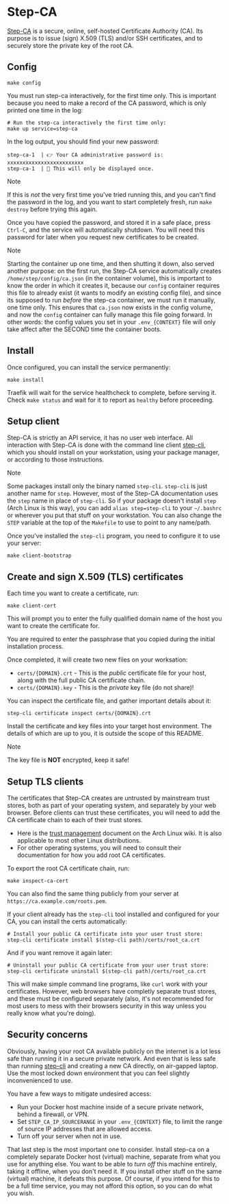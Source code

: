 # Step-CA

[Step-CA](https://smallstep.com/docs/step-ca/) is a secure, online,
self-hosted Certificate Authority (CA). Its purpose is to issue (sign)
X.509 (TLS) and/or SSH certificates, and to securely store the private
key of the root CA.

## Config

```
make config
```

You must run step-ca interactively, for the first time only. This is important
because you need to make a record of the CA password, which is only
printed one time in the log:

```
# Run the step-ca interactively the first time only:
make up service=step-ca
```

In the log output, you should find your new password:

```
step-ca-1  | 👉 Your CA administrative password is: xxxxxxxxxxxxxxxxxxxxxxxxx
step-ca-1  | 🤫 This will only be displayed once.
```

> [!NOTE]
> If this is *not* the very first time you've tried running this, and
> you can't find the password in the log, and you want to start
> completely fresh, run `make destroy` before trying this again.

Once you have copied the password, and stored it in a safe place,
press `Ctrl-C`, and the service will automatically shutdown. You will
need this password for later when you request new certificates to be
created.

> [!NOTE] 
> Starting the container up one time, and then shutting it down, also
> served another purpose: on the first run, the Step-CA service
> automatically creates `/home/step/config/ca.json` (in the container
> volume), this is important to know the order in which it creates it,
> because our `config` container requires this file to already exist
> (it wants to modify an existing config file), and since its supposed
> to run *before* the step-ca container, we must run it manually, one
> time only. This ensures that `ca.json` now exists in the config
> volume, and now the `config` container can fully manage this file
> going forward. In other words: the config values you set in your
> `.env_{CONTEXT}` file will only take affect after the SECOND time
> the container boots.

## Install

Once configured, you can install the service permanently:

```
make install
```

Traefik will wait for the service healthcheck to complete, before
serving it. Check `make status` and wait for it to report as
`healthy` before proceeding.

## Setup client

Step-CA is strictly an API service, it has no user web interface. All
interaction with Step-CA is done with the command line client
[step-cli](https://smallstep.com/docs/step-cli/installation/), which
you should install on your workstation, using your package manager, or
according to those instructions.

> [!NOTE] 
> Some packages install only the binary named `step-cli`.
> `step-cli` is just another name for `step`. However, most of the
> Step-CA documentation uses the `step` name in place of `step-cli`.
> So if your package doesn't install `step` (Arch Linux is this way),
> you can add `alias step=step-cli` to your `~/.bashrc` or wherever
> you put that stuff on your workstation. You can also change the
> `STEP` variable at the top of the `Makefile` to use to point to any
> name/path.

Once you've installed the `step-cli` program, you need to configure it
to use your server:

```
make client-bootstrap
```

## Create and sign X.509 (TLS) certificates

Each time you want to create a certificate, run:

```
make client-cert
```

This will prompt you to enter the fully qualified domain name of the
host you want to create the certificate for.

You are required to enter the passphrase that you copied during the
initial installation process.

Once completed, it will create two new files on your worksation:

 * `certs/{DOMAIN}.crt` - This is the *public* certificate file for
   your host, along with the full public CA certificate chain.
 * `certs/{DOMAIN}.key` - This is the *private* key file (do not share)!

You can inspect the certificate file, and gather important details about it:

```
step-cli certificate inspect certs/{DOMAIN}.crt
```

Install the certificate and key files into your target host
environment. The details of which are up to you, it is outside the
scope of this README.

> [!NOTE]
> The key file is **NOT** encrypted, keep it safe!

## Setup TLS clients

The certificates that Step-CA creates are untrusted by mainstream
trust stores, both as part of your operating system, and separately by
your web browser. Before clients can trust these certificates, you
will need to add the CA certificate chain to each of their
trust stores.

 * Here is the [trust
   management](https://wiki.archlinux.org/title/TLS#Trust_management)
   document on the Arch Linux wiki. It is also applicable to most
   other Linux distributions.
 * For other operating systems, you will need to consult their
   documentation for how you add root CA certificates.

To export the root CA certificate chain, run:

```
make inspect-ca-cert
```

You can also find the same thing publicly from your server at
`https://ca.example.com/roots.pem`.

If your client already has the `step-cli` tool installed and
configured for your CA, you can install the certs automatically:

```
# Install your public CA certificate into your user trust store:
step-cli certificate install $(step-cli path)/certs/root_ca.crt
```

And if you want remove it again later:

```
# Uninstall your public CA certificate from your user trust store:
step-cli certificate uninstall $(step-cli path)/certs/root_ca.crt
```

This will make simple command line programs, like `curl` work with
your certificates. However, web browsers have completly separate trust
stores, and these must be configured separately (also, it's not
recommended for most users to mess with their browsers security in
this way unless you really know what you're doing).

## Security concerns

Obviously, having your root CA available publicly on the internet is a
lot less safe than running it in a secure private network. And even
that is less safe than running
[step-cli](https://smallstep.com/docs/step-cli/installation/) and
creating a new CA directly, on air-gapped laptop. Use the most locked
down environment that you can feel slightly inconvenienced to use.

You have a few ways to mitigate undesired access:

 * Run your Docker host machine inside of a secure private network,
   behind a firewall, or VPN.
 * Set `STEP_CA_IP_SOURCERANGE` in your `.env_{CONTEXT}` file, to
   limit the range of source IP addresses that are allowed access.
 * Turn off your server when not in use.
 
That last step is the most important one to consider. Install step-ca
on a completely separate Docker host (virtual) machine, separate from
what you use for anything else. You want to be able to *turn off* this
machine entirely, taking it offline, when you don't need it. If you
install other stuff on the same (virtual) machine, it defeats this
purpose. Of course, if you intend for this to be a full time service,
you may not afford this option, so you can do what you wish.
